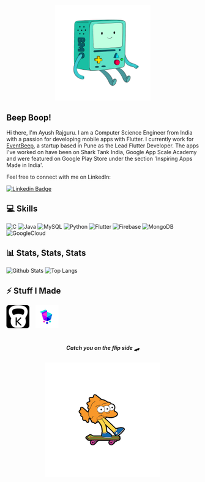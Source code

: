 <div align="center">
  <img src="https://raw.githubusercontent.com/Ayush412/Ayush412/master/assets/bmo.gif" width="250">
</div>

## Beep Boop! 

Hi there, I'm Ayush Rajguru. I am a Computer Science Engineer from India with a passion for developing mobile apps with Flutter. I currently work for [EventBeep](https://eventbeep.com/), a startup based in Pune as the Lead Flutter Developer. The apps I've worked on have been on Shark Tank India, Google App Scale Academy and were featured on Google Play Store under the section 'Inspiring Apps Made in India'. 

Feel free to connect with me on LinkedIn:

[![Linkedin Badge](https://img.shields.io/badge/Ayush_Rajguru-0077B5?style=for-the-badge&logo=linkedin&logoColor=white&link=https://www.linkedin.com/in/ayush412/)](https://www.linkedin.com/in/ayush412/)

## 💻 Skills

![C](https://img.shields.io/badge/c-%2300599C.svg?style=for-the-badge&logo=c&logoColor=white)
![Java](https://img.shields.io/badge/java-%23ED8B00.svg?style=for-the-badge&logo=java&logoColor=white)
![MySQL](https://img.shields.io/badge/mysql-%23000000.svg?style=for-the-badge&logo=mysql&logoColor=white)
![Python](https://img.shields.io/badge/python-3670A0?style=for-the-badge&logo=python&logoColor=ffdd54)
![Flutter](https://img.shields.io/badge/Flutter-%2302569B.svg?style=for-the-badge&logo=Flutter&logoColor=white)
![Firebase](https://img.shields.io/badge/firebase-%23039BE5.svg?style=for-the-badge&logo=firebase)
![MongoDB](https://img.shields.io/badge/MongoDB-%234ea94b.svg?style=for-the-badge&logo=mongodb&logoColor=white)
![GoogleCloud](https://img.shields.io/badge/Google_Cloud-%234285F4.svg?style=for-the-badge&logo=google-cloud&logoColor=white) 

## 📊 Stats, Stats, Stats

![Github Stats](https://github-readme-stats.vercel.app/api?username=Ayush412&count_private=true&show_icons=true&include_all_commits=true&theme=tokyonight) 
![Top Langs](https://github-readme-stats.vercel.app/api/top-langs/?username=Ayush412&hide=TeX&layout=compact&theme=tokyonight)

## ⚡ Stuff I Made

[<img src="https://raw.githubusercontent.com/Ayush412/Ayush412/master/assets/KILO.png" width="60">](https://github.com/Ayush412/KILO)&nbsp;&nbsp;&nbsp;&nbsp;[<img src="https://raw.githubusercontent.com/Ayush412/Ayush412/master/assets/ECOM.png" width="60">](https://github.com/Ayush412/e_commerce_bloc)

#
<div align="center">
  <h5> Catch you on the flip side 🛹</h5>
  <img src="https://raw.githubusercontent.com/Ayush412/Ayush412/master/assets/EPA.gif" width="300">
</div>

